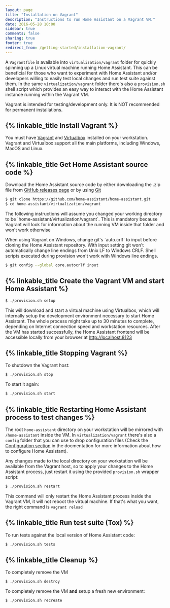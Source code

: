 ```yaml
---
layout: page
title: "Installation on Vagrant"
description: "Instructions to run Home Assistant on a Vagrant VM."
date: 2016-05-28 10:00
sidebar: true
comments: false
sharing: true
footer: true
redirect_from: /getting-started/installation-vagrant/
---
```


A `Vagrantfile` is available into `virtualization/vagrant` folder for quickly spinning up a Linux virtual machine running Home Assistant. This can be beneficial for those who want to experiment with Home Assistant and/or developers willing to easily test local changes and run test suite against them. In the same `virtualization/vagrant` folder there's also a `provision.sh` shell script which provides an easy way to interact with the Home Assistant instance running within the Vagrant VM.

<p class='note'>
Vagrant is intended for testing/development only. It is NOT recommended for permanent installations.
</p>

## {% linkable_title Install Vagrant %}

You must have [Vagrant](https://www.vagrantup.com/downloads.html) and [Virtualbox](https://www.virtualbox.org/wiki/Downloads) installed on your workstation. Vagrant and Virtualbox support all the main platforms, including Windows, MacOS and Linux.

## {% linkable_title Get Home Assistant source code %}

Download the Home Assistant source code by either downloading the .zip file from [GitHub releases page](https://github.com/home-assistant/home-assistant/releases) or by using [Git](https://git-scm.com/)

```bash
$ git clone https://github.com/home-assistant/home-assistant.git
$ cd home-assistant/virtualization/vagrant
```

<p class='note'>
The following instructions will assume you changed your working directory to be `home-assistant/virtualization/vagrant`. This is mandatory because Vagrant will look for information about the running VM inside that folder and won't work otherwise
</p>

<p class='note'>
When using Vagrant on Windows, change git's `auto.crlf` to input before cloning the Home Assistant repository. With input setting git won't automatically change line endings from Unix LF to Windows CRLF. Shell scripts executed during provision won't work with Windows line endings.
</p>

```bash
$ git config --global core.autocrlf input
```

## {% linkable_title Create the Vagrant VM and start Home Assistant %}

```bash
$ ./provision.sh setup
```

This will download and start a virtual machine using Virtualbox, which will internally setup the development environment necessary to start Home Assistant. The whole process might take up to 30 minutes to complete, depending on Internet connection speed and workstation resources. After the VM has started successfully, the Home Assistant frontend will be accessible locally from your browser at [http://localhost:8123](http://localhost:8123)

## {% linkable_title Stopping Vagrant %}

To shutdown the Vagrant host:

```bash
$ ./provision.sh stop
```

To start it again:

```bash
$ ./provision.sh start
```

## {% linkable_title Restarting Home Assistant process to test changes %}

The root `home-assistant` directory on your workstation will be mirrored with `/home-assistant` inside the VM. In `virtualization/vagrant` there's also a `config` folder that you can use to drop configuration files (Check the [Configuration section](/docs/configuration/) in the docmentation for more information about how to configure Home Assistant).

Any changes made to the local directory on your workstation will be available from the Vagrant host, so to apply your changes to the Home Assistant process, just restart it using the provided `provision.sh` wrapper script:

```bash
$ ./provision.sh restart
```

<p class='note'>
This command will only restart the Home Assistant process inside the Vagrant VM, it will not reboot the virtual machine. If that's what you want, the right command is <code>vagrant reload</code>
</p>

## {% linkable_title Run test suite (Tox) %}

To run tests against the local version of Home Assistant code:

```bash
$ ./provision.sh tests
```

## {% linkable_title Cleanup %}

To completely remove the VM

```bash
$ ./provision.sh destroy
```

To completely remove the VM **and** setup a fresh new environment:

```bash
$ ./provision.sh recreate
```
